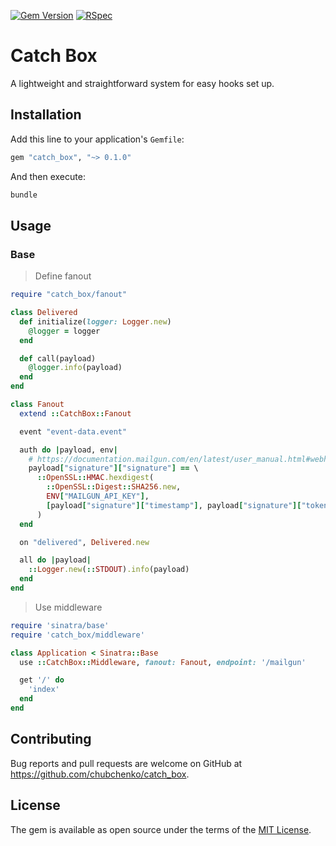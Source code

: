 [![Gem Version](https://badge.fury.io/rb/catch_box.svg)](https://badge.fury.io/rb/catch_box)
[![RSpec](https://github.com/chubchenko/catch_box/workflows/RSpec/badge.svg)](https://github.com/chubchenko/catch_box/actions)

# Catch Box

A lightweight and straightforward system for easy hooks set up.

## Installation

Add this line to your application's `Gemfile`:

```ruby
gem "catch_box", "~> 0.1.0"
```

And then execute:

```bash
bundle
```

## Usage

### Base

> Define fanout

```ruby
require "catch_box/fanout"

class Delivered
  def initialize(logger: Logger.new)
    @logger = logger
  end

  def call(payload)
    @logger.info(payload)
  end
end

class Fanout
  extend ::CatchBox::Fanout

  event "event-data.event"

  auth do |payload, env|
    # https://documentation.mailgun.com/en/latest/user_manual.html#webhooks
    payload["signature"]["signature"] == \
      ::OpenSSL::HMAC.hexdigest(
        ::OpenSSL::Digest::SHA256.new,
        ENV["MAILGUN_API_KEY"],
        [payload["signature"]["timestamp"], payload["signature"]["token"]].join
      )
  end

  on "delivered", Delivered.new

  all do |payload|
    ::Logger.new(::STDOUT).info(payload)
  end
end
```

> Use middleware

```ruby
require 'sinatra/base'
require 'catch_box/middleware'

class Application < Sinatra::Base
  use ::CatchBox::Middleware, fanout: Fanout, endpoint: '/mailgun'

  get '/' do
    'index'
  end
end
```

## Contributing

Bug reports and pull requests are welcome on GitHub at https://github.com/chubchenko/catch_box.

## License

The gem is available as open source under the terms of the [MIT License](http://opensource.org/licenses/MIT).
